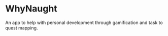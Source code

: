# WhyNaught
An app to help with personal development through gamification and task to quest mapping.
